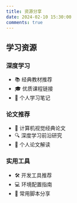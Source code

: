 ```yaml
---
title: 资源分享
date: 2024-02-10 15:30:00
comments: true
---
```


## 学习资源

### 深度学习
- 📚 经典教材推荐
- 🎓 优质课程链接
- 📝 个人学习笔记

### 论文推荐
- 📖 计算机视觉经典论文
- 🔍 深度学习前沿研究
- 📑 个人论文解读

### 实用工具
- 🛠️ 开发工具推荐
- 💻 环境配置指南
- 🔧 常用脚本分享
